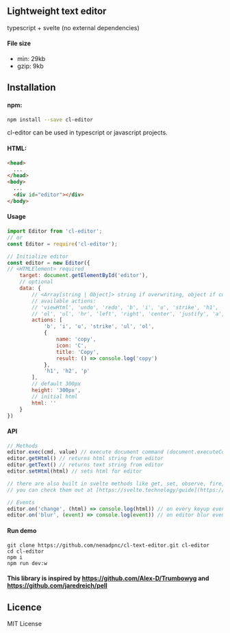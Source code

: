 ## Lightweight text editor

typescript + svelte (no external dependencies) 

#### File size
* min: 29kb
* gzip: 9kb

## Installation

#### npm:

```bash
npm install --save cl-editor
```
cl-editor can be used in typescript or javascript projects. 

#### HTML:

```html
<head>
  ...
</head>
<body>
  ...
  <div id="editor"></div>
</body>
```

#### Usage
```js
import Editor from 'cl-editor';
// or
const Editor = require('cl-editor');
```
```js
// Initialize editor
const editor = new Editor({
// <HTMLElement> required
    target: document.getElementById('editor'),
    // optional
    data: {
        // <Array[string | Object]> string if overwriting, object if customizing/creating
        // available actions:
        // 'viewHtml', 'undo', 'redo', 'b', 'i', 'u', 'strike', 'h1', 'h2', 'p', 'blockquote', 
        // 'ol', 'ul', 'hr', 'left', 'right', 'center', 'justify', 'a', 'image', 'forecolor', 'backcolor', 'removeFormat'
        actions: [
            'b', 'i', 'u', 'strike', 'ul', 'ol',
            {
                name: 'copy',
                icon: 'C',
                title: 'Copy',
                result: () => console.log('copy')
            },
            'h1', 'h2', 'p'
        ],
        // default 300px
        height: '300px',
        // initial html
        html: ''
    }
})
```

#### API
```js
// Methods
editor.exec(cmd, value) // execute document command (document.executeCommand(cmd, false, value))
editor.getHtml() // returns html string from editor
editor.getText() // returns text string from editor
editor.setHtml(html) // sets html for editor

// there are also built in svelte methods like get, set, observe, fire, destroy
// you can check them out at [https://svelte.technology/guide](https://svelte.technology/guide)
```
```js
// Events
editor.on('change', (html) => console.log(html)) // on every keyup event
editor.on('blur', (event) => console.log(event)) // on editor blur event
```


#### Run demo
```
git clone https://github.com/nenadpnc/cl-text-editor.git cl-editor
cd cl-editor
npm i
npm run dev:w
```

#### This library is inspired by https://github.com/Alex-D/Trumbowyg and https://github.com/jaredreich/pell

## Licence

 MIT License
